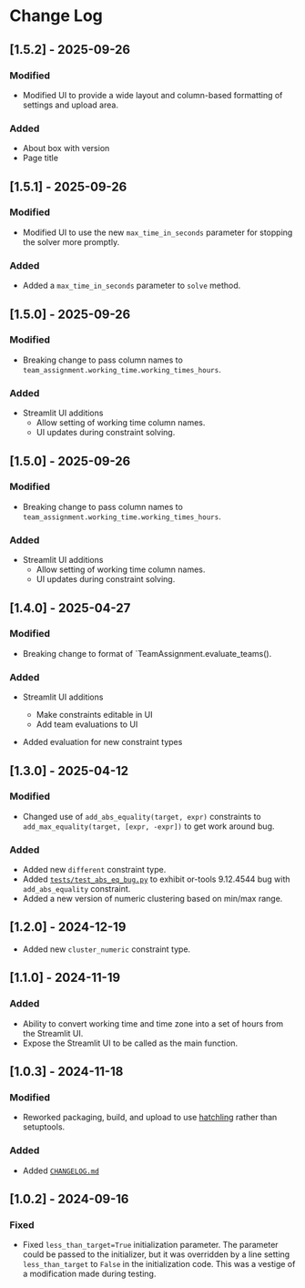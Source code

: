 # Change Log

## [1.5.2] - 2025-09-26

### Modified

- Modified UI to provide a wide layout and column-based formatting of
  settings and upload area.

### Added

- About box with version 
- Page title

## [1.5.1] - 2025-09-26

### Modified

- Modified UI to use the new `max_time_in_seconds` parameter for
  stopping the solver more promptly.

### Added

- Added a `max_time_in_seconds` parameter to `solve` method.

## [1.5.0] - 2025-09-26

### Modified

- Breaking change to pass column names to
  `team_assignment.working_time.working_times_hours`.

### Added

- Streamlit UI additions
  - Allow setting of working time column names.
  - UI updates during constraint solving.

## [1.5.0] - 2025-09-26

### Modified

- Breaking change to pass column names to
  `team_assignment.working_time.working_times_hours`.

### Added

- Streamlit UI additions
  - Allow setting of working time column names.
  - UI updates during constraint solving.

## [1.4.0] - 2025-04-27

### Modified

- Breaking change to format of `TeamAssignment.evaluate_teams().

### Added

- Streamlit UI additions
  - Make constraints editable in UI
  - Add team evaluations to UI

- Added evaluation for new constraint types

## [1.3.0] - 2025-04-12

### Modified

- Changed use of `add_abs_equality(target, expr)` constraints to
  `add_max_equality(target, [expr, -expr])` to get work around bug.

### Added
	
- Added new `different` constraint type.
- Added [`tests/test_abs_eq_bug.py`](tests/test_abs_eq_bug.py) to exhibit or-tools
  9.12.4544 bug with `add_abs_equality` constraint.
- Added a new version of numeric clustering based on min/max range.
	
## [1.2.0] - 2024-12-19

- Added new `cluster_numeric` constraint type.

## [1.1.0] - 2024-11-19

### Added

- Ability to convert working time and time zone into a set of hours from the Streamlit UI.
- Expose the Streamlit UI to be called as the main function.

## [1.0.3] - 2024-11-18

### Modified

- Reworked packaging, build, and upload to use
  [hatchling](https://pypi.org/project/hatchling/) rather than
  setuptools.

### Added

- Added [`CHANGELOG.md`](CHANGELOG.md)

## [1.0.2] - 2024-09-16

### Fixed

- Fixed `less_than_target=True` initialization parameter. The
  parameter could be passed to the initializer, but it was overridden
  by a line setting `less_than_target` to `False` in the
  initialization code. This was a vestige of a modification made
  during testing.
  

